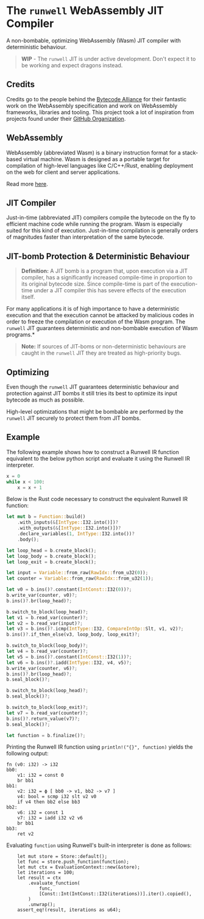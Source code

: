 # The `runwell` WebAssembly JIT Compiler

A non-bombable, optimizing WebAssembly (Wasm) JIT compiler with deterministic behaviour.

> **WIP** - The `runwell` JIT is under active development. Don't expect it to be working and expect dragons instead.

## Credits

Credits go to the people behind the [Bytecode Alliance](https://bytecodealliance.org/) for their fantastic
work on the WebAssembly specification and work on WebAssembly frameworks, libraries and tooling.
This project took a lot of inspiration from projects found under their
[GitHub Organization](https://github.com/bytecodealliance).

## WebAssembly

WebAssembly (abbreviated Wasm) is a binary instruction format for a stack-based virtual machine. Wasm is designed as a portable target for compilation of high-level languages like C/C++/Rust, enabling deployment on the web for client and server applications.

Read more [here](https://webassembly.org/).

## JIT Compiler

Just-in-time (abbreviated JIT) compilers compile the bytecode on the fly to efficient machine code while running the program. Wasm is especially suited for this kind of execution. Just-in-time compilation is generally orders of magnitudes faster than interpretation of the same bytecode.

## JIT-bomb Protection & Deterministic Behaviour

> **Definition:** A JIT bomb is a program that, upon execution via a JIT compiler, has a significantly increased compile-time in proportion to its original bytecode size. Since compile-time is part of the execution-time under a JIT compiler this has severe effects of the execution itself.

For many applications it is of high importance to have a deterministic execution and that the execution cannot be attacked by malicious codes in order to freeze the compilation or execution of the Wasm program. The `runwell` JIT guarantees deterministic and non-bombable execution of Wasm programs.*

> **Note:** If sources of JIT-boms or non-deterministic behaviours are caught in the `runwell` JIT they are treated as high-priority bugs.

## Optimizing

Even though the `runwell` JIT guarantees deterministic behaviour and protection against JIT bombs it still tries its best to optimize its input bytecode as much as possible.

High-level optimizations that might be bombable are performed by the `runwell` JIT securely to protect them from JIT bombs.

## Example

The following example shows how to construct a Runwell IR function equivalent to the below
python script and evaluate it using the Runwell IR interpreter.
```python
x = 0
while x < 100:
    x = x + 1
```
Below is the Rust code necessary to construct the equivalent Runwell IR function:
```rust
let mut b = Function::build()
    .with_inputs(&[IntType::I32.into()])?
    .with_outputs(&[IntType::I32.into()])?
    .declare_variables(1, IntType::I32.into())?
    .body();

let loop_head = b.create_block();
let loop_body = b.create_block();
let loop_exit = b.create_block();

let input = Variable::from_raw(RawIdx::from_u32(0));
let counter = Variable::from_raw(RawIdx::from_u32(1));

let v0 = b.ins()?.constant(IntConst::I32(0))?;
b.write_var(counter, v0)?;
b.ins()?.br(loop_head)?;

b.switch_to_block(loop_head)?;
let v1 = b.read_var(counter)?;
let v2 = b.read_var(input)?;
let v3 = b.ins()?.icmp(IntType::I32, CompareIntOp::Slt, v1, v2)?;
b.ins()?.if_then_else(v3, loop_body, loop_exit)?;

b.switch_to_block(loop_body)?;
let v4 = b.read_var(counter)?;
let v5 = b.ins()?.constant(IntConst::I32(1))?;
let v6 = b.ins()?.iadd(IntType::I32, v4, v5)?;
b.write_var(counter, v6)?;
b.ins()?.br(loop_head)?;
b.seal_block()?;

b.switch_to_block(loop_head)?;
b.seal_block()?;

b.switch_to_block(loop_exit)?;
let v7 = b.read_var(counter)?;
b.ins()?.return_value(v7)?;
b.seal_block()?;

let function = b.finalize()?;
```
Printing the Runwell IR function using `println!("{}", function)` yields the following output:
```
fn (v0: i32) -> i32
bb0:
    v1: i32 = const 0
    br bb1
bb1:
    v2: i32 = ϕ [ bb0 -> v1, bb2 -> v7 ]
    v4: bool = scmp i32 slt v2 v0
    if v4 then bb2 else bb3
bb2:
    v6: i32 = const 1
    v7: i32 = iadd i32 v2 v6
    br bb1
bb3:
    ret v2
```
Evaluating `function` using Runwell's built-in interpreter is done as follows:
```
    let mut store = Store::default();
    let func = store.push_function(function);
    let mut ctx = EvaluationContext::new(&store);
    let iterations = 100;
    let result = ctx
        .evaluate_function(
            func,
            [Const::Int(IntConst::I32(iterations))].iter().copied(),
        )
        .unwrap();
    assert_eq!(result, iterations as u64);
```
